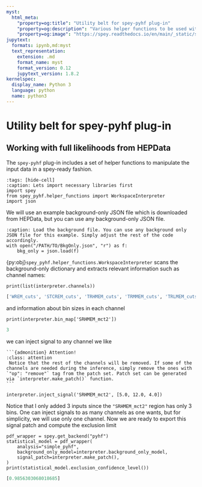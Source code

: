 ```yaml
---
myst:
  html_meta:
    "property=og:title": "Utility belt for spey-pyhf plug-in"
    "property=og:description": "Various helper functions to be used with spey-pyhf plug-in"
    "property=og:image": "https://spey.readthedocs.io/en/main/_static/spey-logo.png"
jupytext:
  formats: ipynb,md:myst
  text_representation:
    extension: .md
    format_name: myst
    format_version: 0.12
    jupytext_version: 1.8.2
kernelspec:
  display_name: Python 3
  language: python
  name: python3
---
```


# Utility belt for spey-pyhf plug-in

## Working with full likelihoods from HEPData

The `spey-pyhf` plug-in includes a set of helper functions to manipulate the input data in a spey-ready fashion.

```{code-cell} ipython3
:tags: [hide-cell]
:caption: Lets import necessary libraries first
import spey
from spey_pyhf.helper_functions import WorkspaceInterpreter
import json
```

We will use an example background-only JSON file which is downloaded from HEPData, but you can use any background-only JSON file.

```{code-block} python
:caption: Load the background file. You can use any background only JSON file for this example. Simply adjust the rest of the code accordingly.
with open("/PATH/TO/BkgOnly.json", "r") as f:
    bkg_only = json.load(f)
```

{py:obj}`spey_pyhf.helper_functions.WorkspaceInterpreter` scans the background-only dictionary and extracts relevant information such as channel names:

```{code-cell} ipython3
print(list(interpreter.channels))
```

```python
['WREM_cuts', 'STCREM_cuts', 'TRHMEM_cuts', 'TRMMEM_cuts', 'TRLMEM_cuts', 'SRHMEM_mct2', 'SRMMEM_mct2', 'SRLMEM_mct2']
```

and information about bin sizes in each channel

```{code-cell} ipython3
print(interpreter.bin_map['SRHMEM_mct2'])
```

```python
3
```

we can inject signal to any channel we like

````{margin}
```{admonition} Attention!
:class: attention
 Notice that the rest of the channels will be removed. If some of the channels are needed during the inference, simply remove the ones with `"op": "remove"` tag from the patch set. Patch set can be generated via `interpreter.make_patch()` function.
```
````

```{code-cell} ipython3
interpreter.inject_signal('SRHMEM_mct2', [5.0, 12.0, 4.0])
```

Notice that I only added 3 inputs since the `"SRHMEM_mct2"` region has only 3 bins. One can inject signals to as many channels as one wants, but for simplicity, we will use only one channel. Now we are ready to export this signal patch and compute the exclusion limit

```{code-cell} ipython3
pdf_wrapper = spey.get_backend("pyhf")
statistical_model = pdf_wrapper(
    analysis="simple_pyhf",
    background_only_model=interpreter.background_only_model,
    signal_patch=interpreter.make_patch(),
)
print(statistical_model.exclusion_confidence_level())
```

```python
[0.9856303068018685]
```
